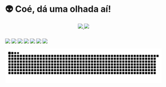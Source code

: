 # 👽 Coé, dá uma olhada aí!


<div align="center">
  <a href="https://github.com/feijoeu">
  <img height="150em" src="https://github-readme-stats.vercel.app/api?username=feijoeu&show_icons=true&theme=dark&include_all_commits=true&count_private=true"/>
  <img height="150em" src="https://github-readme-stats.vercel.app/api/top-langs/?username=feijoeu&layout=compact&langs_count=7&theme=dark"/>
</div>
  
   ##
  
<div>
  <a href="https://www.instagram.com/feijo.eu/" target="_blank"><img src="https://img.shields.io/badge/-Instagram-%23E4405F?style=for-the-badge&logo=instagram&logoColor=white" target="_blank"></a>
  <a href = "https://t.me/feijoeu"><img src="https://img.shields.io/badge/Telegram-2CA5E0?style=for-the-badge&logo=telegram&logoColor=white" target="_blank"></a>
  <a href = "https://www.youtube.com/channel/UCvfpXiVO7AWsqkfTuI_RCKQ"><img src="https://img.shields.io/badge/YouTube-FF0000?style=for-the-badge&logo=youtube&logoColor=white" target="_blank"></a>
  <a href = "https://www.twitch.tv/feijoeu"><img src="https://img.shields.io/badge/Twitch-9146FF?style=for-the-badge&logo=twitch&logoColor=white" target="_blank"></a>
  <a href = "https://twitter.com/feijoeu"><img src="https://img.shields.io/badge/Twitter-1DA1F2?style=for-the-badge&logo=twitter&logoColor=white" target="_blank"></a>
  <a href = "mailto:joaofeijo.eu@gmail.com"><img src="https://img.shields.io/badge/-Gmail-%23333?style=for-the-badge&logo=gmail&logoColor=white" target="_blank"></a>
  <a href = "https://gitlab.com/joaofeijo.eu"><img src="https://img.shields.io/badge/GitLab-330F63?style=for-the-badge&logo=gitlab&logoColor=white" target="_blank"></a>
  
  ![Snake animation](https://github.com/feijoeu/feijoeu/blob/output/github-contribution-grid-snake.svg)
</div>  
